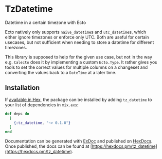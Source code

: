 # TzDatetime

Datetime in a certain timezone with Ecto

Ecto natively only supports `naive_datetime`s and `utc_datetime`s, which either
ignore timezones or enforce only UTC. Both are useful for certain usecases, but
not sufficient when needing to store a datetime for different timezones.

This library is supposed to help for the given use case, but not in the way e.g.
`Calecto` does it by implementing a custom `Ecto.Type`. It rather gives you tools
to set the correct values for multiple columns on a changeset and converting the
values back to a `DateTime` at a later time.

## Installation

If [available in Hex](https://hex.pm/docs/publish), the package can be installed
by adding `tz_datetime` to your list of dependencies in `mix.exs`:

```elixir
def deps do
  [
    {:tz_datetime, "~> 0.1.0"}
  ]
end
```

Documentation can be generated with [ExDoc](https://github.com/elixir-lang/ex_doc)
and published on [HexDocs](https://hexdocs.pm). Once published, the docs can
be found at [https://hexdocs.pm/tz_datetime](https://hexdocs.pm/tz_datetime).

